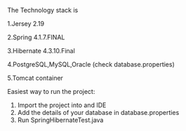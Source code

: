 The Technology stack is

1.Jersey 2.19

2.Spring 4.1.7.FINAL

3.Hibernate 4.3.10.Final

4.PostgreSQL,MySQL,Oracle (check database.properties)

5.Tomcat container


Easiest way to run the project:

1. Import the project into and IDE
2. Add the details of your database in database.properties
3. Run SpringHibernateTest.java